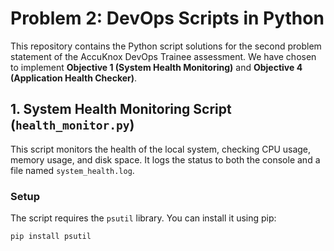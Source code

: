 # Problem 2: DevOps Scripts in Python

This repository contains the Python script solutions for the second problem statement of the AccuKnox DevOps Trainee assessment. We have chosen to implement **Objective 1 (System Health Monitoring)** and **Objective 4 (Application Health Checker)**.

## 1. System Health Monitoring Script (`health_monitor.py`)

This script monitors the health of the local system, checking CPU usage, memory usage, and disk space. It logs the status to both the console and a file named `system_health.log`.

### Setup
The script requires the `psutil` library. You can install it using pip:
```bash
pip install psutil
